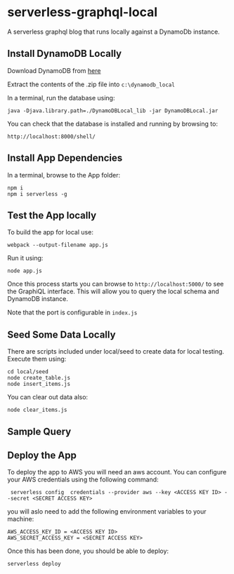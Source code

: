 # serverless-graphql-local
A serverless graphql blog that runs locally against a DynamoDb instance.

## Install DynamoDB Locally

Download DynamoDB from [here](http://docs.aws.amazon.com/amazondynamodb/latest/developerguide/DynamoDBLocal.html)

Extract the contents of the .zip file into `c:\dynamodb_local`

In a terminal, run the database using:

    java -Djava.library.path=./DynamoDBLocal_lib -jar DynamoDBLocal.jar

You can check that the database is installed and running by browsing to:
    
    http://localhost:8000/shell/


## Install App Dependencies

In a terminal, browse to the App folder:

    npm i
    npm i serverless -g

## Test the App locally

To build the app for local use:

    webpack --output-filename app.js

Run it using:

    node app.js

Once this process starts you can browse to `http://localhost:5000/` to see the GraphiQL interface.  This will allow you to query the local schema and DynamoDB instance.

Note that the port is configurable in `index.js`

## Seed Some Data Locally

There are scripts included under local/seed to create data for local testing.
Execute them using:

    cd local/seed
    node create_table.js
    node insert_items.js

You can clear out data also:

    node clear_items.js


## Sample Query



## Deploy the App

To deploy the app to AWS you will need an aws account.  You can configure your AWS credentials using the following command:

     serverless config  credentials --provider aws --key <ACCESS KEY ID> --secret <SECRET ACCESS KEY>

you will aslo need to add the following environment variables to your machine:

    AWS_ACCESS_KEY_ID = <ACCESS KEY ID> 
    AWS_SECRET_ACCESS_KEY = <SECRET ACCESS KEY>

Once this has been done, you should be able to deploy:

    serverless deploy





